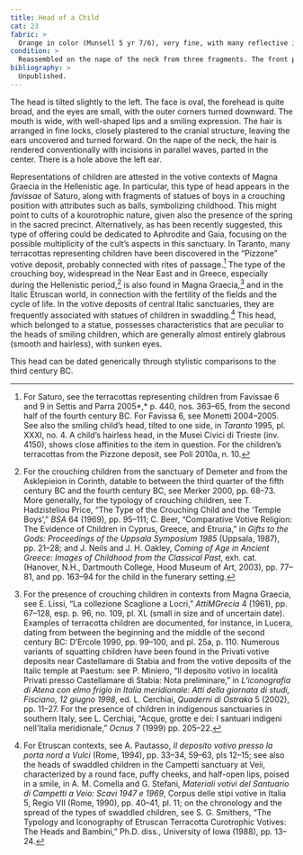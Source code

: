 ```yaml
---
title: Head of a Child
cat: 23
fabric: >
  Orange in color (Munsell 5 yr 7/6), very fine, with many reflective inclusions; in the front, bright orange color. The surface is covered with a layer of slip consisting of diluted clay.
condition: >
  Reassembled on the nape of the neck from three fragments. The front part of the neck is missing; there are diffuse incrustations, especially on the forehead; a number of cracks can be identified on the nape of the neck.
bibliography: >
  Unpublished.
---
```

The head is tilted slightly to the left. The face is oval, the forehead
is quite broad, and the eyes are small, with the outer corners turned
downward. The mouth is wide, with well-shaped lips and a smiling
expression. The hair is arranged in fine locks, closely plastered to the
cranial structure, leaving the ears uncovered and turned forward. On the
nape of the neck, the hair is rendered conventionally with incisions in
parallel waves, parted in the center. There is a hole above the left
ear.

Representations of children are attested in the votive contexts of Magna
Graecia in the Hellenistic age. In particular, this type of head appears
in the *favissae* of Saturo, along with fragments of statues of boys in
a crouching position with attributes such as balls, symbolizing
childhood. This might point to cults of a kourotrophic nature, given
also the presence of the spring in the sacred precinct. Alternatively,
as has been recently suggested, this type of offering could be dedicated
to Aphrodite and Gaia, focusing on the possible multiplicity of the
cult’s aspects in this sanctuary. In Taranto, many terracottas
representing children have been discovered in the “Pizzone” votive
deposit, probably connected with rites of passage.[^1] The type of the
crouching boy, widespread in the Near East and in Greece, especially
during the Hellenistic period,[^2] is also found in Magna Graecia,[^3]
and in the Italic Etruscan world, in connection with the fertility of
the fields and the cycle of life. In the votive deposits of central
Italic sanctuaries, they are frequently associated with statues of
children in swaddling.[^4] This head, which belonged to a statue,
possesses characteristics that are peculiar to the heads of smiling
children, which are generally almost entirely glabrous (smooth and
hairless), with sunken eyes.

This head can be dated generically through stylistic comparisons to the
third century <span class="smcaps">BC.</span>

[^1]: For Saturo, see the terracottas representing children from
    Favissae 6 and 9 in <span class="smcaps">Settis
    and Parra</span> 2005*,* p. 440, nos. 363–65, from the second half
    of the fourth century <span
    class="smcaps">BC.</span> For Favissa 6, see <span
    class="smcaps">Monetti 2004</span>–200<span
    class="smcaps">5</span>. See also the smiling
    child’s head, tilted to one side, in *<span
    class="smcaps">Taranto</span>* 1995, pl. XXXI, no.
    4. A child’s hairless head, in the Musei Civici di Trieste (inv.
    4150), shows close affinities to the item in question. For the
    children’s terracottas from the Pizzone deposit, see <span
    class="smcaps">Poli</span> 2010a, n. 10.

[^2]: For the crouching children from the sanctuary of Demeter and from
    the Asklepieion in Corinth, datable to between the third quarter of
    the fifth century <span class="smcaps">BC</span>
    and the fourth century <span
    class="smcaps">BC</span>, see <span
    class="smcaps">Merker 2000,</span> pp. 68–73. More
    generally, for the typology of crouching children, see T.
    Hadzisteliou Price, “The Type of the Crouching Child and the ‘Temple
    Boys’,” *BSA* 64 (1969), pp. 95–111; C. Beer, “Comparative Votive
    Religion: The Evidence of Children in Cyprus, Greece, and Etruria,”
    in *Gifts to the Gods: Proceedings of the Uppsala Symposium 1985*
    (Uppsala, 1987), pp. 21–28; and J. Neils and J. H. Oakley, *Coming
    of Age in Ancient Greece: Images of Childhood from the Classical
    Past*, exh. cat. (Hanover, N.H., Dartmouth College, Hood Museum of
    Art, 2003), pp. 77–81, and pp. 163–94 for the child in the funerary
    setting.

[^3]: For the presence of crouching children in contexts from Magna
    Graecia, see E. Lissi, “La collezione Scaglione a Locri,”
    *AttiMGrecia* 4 (1961), pp. 67–128, esp. p. 96, no. 109, pl. XL
    (small in size and of uncertain date). Examples of terracotta
    children are documented, for instance, in Lucera, dating from
    between the beginning and the middle of the second century <span
    class="smcaps">BC</span>: <span
    class="smcaps">D’Ercole</span> 1990, pp. 99–100,
    and pl. 25a, p. 110. Numerous variants of squatting children have
    been found in the Privati votive deposits near Castellamare di
    Stabia and from the votive deposits of the Italic temple at Paestum:
    see P. Miniero, “Il deposito votivo in località Privati presso
    Castellamare di Stabia: Nota preliminare,” in *L’iconografia di
    Atena con elmo frigio in Italia meridionale: Atti della giornata di
    studi, Fisciano, 12 giugno 1998*, ed. L. Cerchiai, *Quaderni di
    Ostraka* 5 (2002), pp. 11–27. For the presence of children in
    indigenous sanctuaries in southern Italy, see L. Cerchiai, “Acque,
    grotte e dei: I santuari indigeni nell’Italia meridionale,” *Ocnus*
    7 (1999) pp. 205–22.

[^4]: For Etruscan contexts, see A. Pautasso, *Il deposito votivo presso
    la porta nord a Vulci* (Rome, 1994), pp. 33–34, 59–63, pls 12–15;
    see also the heads of swaddled children in the Campetti sanctuary at
    Veii, characterized by a round face, puffy cheeks, and half-open
    lips, poised in a smile, in A. M. Comella and G. Stefani, *Materiali
    votivi del Santuario di Campetti a Veio: Scavi 1947 e 1969*, Corpus
    delle stipi votive in Italia 5, Regio VII (Rome, 1990), pp. 40–41,
    pl. 11; on the chronology and the spread of the types of swaddled
    children, see S. G. Smithers, “The Typology and Iconography of
    Etruscan Terracotta Curotrophic Votives: The Heads and Bambini,”
    Ph.D. diss., University of Iowa (1988), pp. 13–24.
